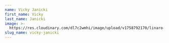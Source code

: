 ```yaml
---
name: Vicky Janicki
first_name: Vicky
last_name: Janicki
image: >-
  https://res.cloudinary.com/dl7c2wmhi/image/upload/v1758792170/linaro-website/images/author/avatar-placeholder
slug_name: vicky-janicki
---
```


